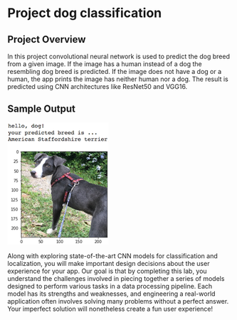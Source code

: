 # Project dog classification

## Project Overview

In this project convolutional neural network is used to predict the dog breed from a given image. If the image has a human instead of a dog the resembling dog breed is predicted. If the image does not have a dog or a human, the app prints the image has neither human nor a dog. The result is predicted using CNN architectures like ResNet50 and VGG16.

## Sample Output
![Sample output](Images/sample_dog_output.png)

Along with exploring state-of-the-art CNN models for classification and localization, you will make important design decisions about the user experience for your app. Our goal is that by completing this lab, you understand the challenges involved in piecing together a series of models designed to perform various tasks in a data processing pipeline. Each model has its strengths and weaknesses, and engineering a real-world application often involves solving many problems without a perfect answer. Your imperfect solution will nonetheless create a fun user experience!
